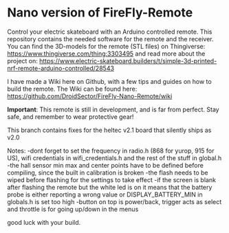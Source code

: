 # Nano version of FireFly-Remote

Control your electric skateboard with an Arduino controlled remote. This repository contains the needed software for the remote and the receiver. You can find the 3D-models for the remote (STL files) on Thingiverse: https://www.thingiverse.com/thing:3303495 and read more about the project on: https://www.electric-skateboard.builders/t/simple-3d-printed-nrf-remote-arduino-controlled/28543

I have made a Wiki here on Github, with a few tips and guides on how to build the remote. The Wiki can be found here: https://github.com/DroidSector/FireFly-Nano-Remote/wiki

**Important**: This remote is still in development, and is far from perfect. Stay safe, and remember to wear protective gear!

This branch contains fixes for the heltec v2.1 board that silently ships as v2.0

Notes: 
-dont forget to set the frequency in radio.h (868 for yurop, 915 for US), wifi credentials in wifi_credentials.h and the rest of the stuff in global.h
-the hall sensor min max and center points have to be defined before compiling, since the built in calibration is broken
-the flash needs to be wiped before flashing for the settings to take effect
-if the screen is blank after flashing the remote but the white led is on it means that the battery probe is either reporting a wrong value or DISPLAY_BATTERY_MIN in globals.h is set too high
-button on top is power/back, trigger acts as select and throttle is for going up/down in the menus

good luck with your build.
